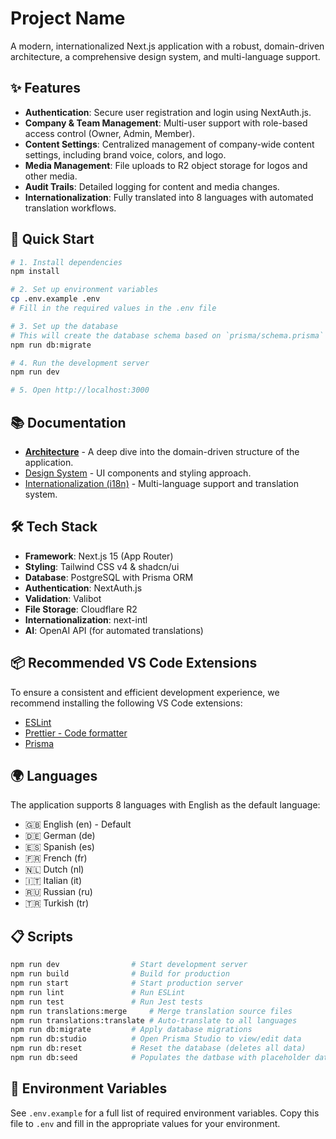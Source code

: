 # Project Name

A modern, internationalized Next.js application with a robust, domain-driven architecture, a comprehensive design system, and multi-language support.

## ✨ Features

- **Authentication**: Secure user registration and login using NextAuth.js.
- **Company & Team Management**: Multi-user support with role-based access control (Owner, Admin, Member).
- **Content Settings**: Centralized management of company-wide content settings, including brand voice, colors, and logo.
- **Media Management**: File uploads to R2 object storage for logos and other media.
- **Audit Trails**: Detailed logging for content and media changes.
- **Internationalization**: Fully translated into 8 languages with automated translation workflows.

## 🚀 Quick Start

```bash
# 1. Install dependencies
npm install

# 2. Set up environment variables
cp .env.example .env
# Fill in the required values in the .env file

# 3. Set up the database
# This will create the database schema based on `prisma/schema.prisma`
npm run db:migrate

# 4. Run the development server
npm run dev

# 5. Open http://localhost:3000
```

## 📚 Documentation

- [**Architecture**](./docs/architecture.md) - A deep dive into the domain-driven structure of the application.
- [Design System](./docs/design-system.md) - UI components and styling approach.
- [Internationalization (i18n)](./docs/i18n.md) - Multi-language support and translation system.

## 🛠️ Tech Stack

- **Framework**: Next.js 15 (App Router)
- **Styling**: Tailwind CSS v4 & shadcn/ui
- **Database**: PostgreSQL with Prisma ORM
- **Authentication**: NextAuth.js
- **Validation**: Valibot
- **File Storage**: Cloudflare R2
- **Internationalization**: next-intl
- **AI**: OpenAI API (for automated translations)

## 📦 Recommended VS Code Extensions

To ensure a consistent and efficient development experience, we recommend installing the following VS Code extensions:

- [ESLint](https://marketplace.visualstudio.com/items?itemName=dbaeumer.vscode-eslint)
- [Prettier - Code formatter](https://marketplace.visualstudio.com/items?itemName=esbenp.prettier-vscode)
- [Prisma](https://marketplace.visualstudio.com/items?itemName=Prisma.prisma)

## 🌍 Languages

The application supports 8 languages with English as the default language:

- 🇬🇧 English (en) - Default
- 🇩🇪 German (de)
- 🇪🇸 Spanish (es)
- 🇫🇷 French (fr)
- 🇳🇱 Dutch (nl)
- 🇮🇹 Italian (it)
- 🇷🇺 Russian (ru)
- 🇹🇷 Turkish (tr)

## 📋 Scripts

```bash
npm run dev                # Start development server
npm run build              # Build for production
npm run start              # Start production server
npm run lint               # Run ESLint
npm run test               # Run Jest tests
npm run translations:merge     # Merge translation source files
npm run translations:translate # Auto-translate to all languages
npm run db:migrate         # Apply database migrations
npm run db:studio          # Open Prisma Studio to view/edit data
npm run db:reset           # Reset the database (deletes all data)
npm run db:seed            # Populates the datbase with placeholder data
```

## 🔧 Environment Variables

See `.env.example` for a full list of required environment variables. Copy this file to `.env` and fill in the appropriate values for your environment.
